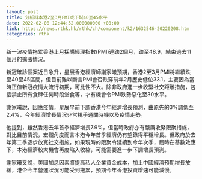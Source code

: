 ```yaml
---
layout: post
title: 分析料本港2至3月PMI或下試40至45水平
date: 2022-02-08 12:44:52.000000000 +08:00
link: https://news.rthk.hk/rthk/ch/component/k2/1632546-20220208.htm
categories: rthk
---
```


新一波疫情拖累香港上月採購經理指數(PMI)連跌2個月，跌至48.9，結束過去11個月的擴張情況。

新冠確診個案近日急升，星展香港經濟師謝家曦預期，香港2至3月PMI將繼續跌至40至45區間，但目前難以斷言PMI會否跌穿前年2月歷史低位33.1，主要因為當時正值新冠疫情大流行初期，可比性不大。除非政府進一步收緊社交距離措施，包括禁止所有食肆任何時段堂食等，才有機會令PMI跌勢惡化至30水平。

謝家曦說，因應疫情，星展早前下調香港今年經濟增長預測，由原先的3%調低至2.4%，今年經濟增長情況非常視乎通關時機以及疫情走勢。

他提到，雖然香港去年首季經濟增長7.9%，但當時政府亦有嚴厲收緊限聚措施，對比目前情況，宏觀角度而言本港今年首季經濟仍有望錄得平穩增長。但政府於去年第二季逐步放寬社交措施，如果現時的限聚令延續到今年次季，屆時在基數效應下，本港經濟較大機會再度陷入收縮，可能需要進一步下調增長預測。

謝家曦又說，美國加息因素將提高私人企業資金成本，加上中國經濟預期增長放緩，港企今年營運狀況可能受到拖累，預期今年香港投資增速可能減慢。
